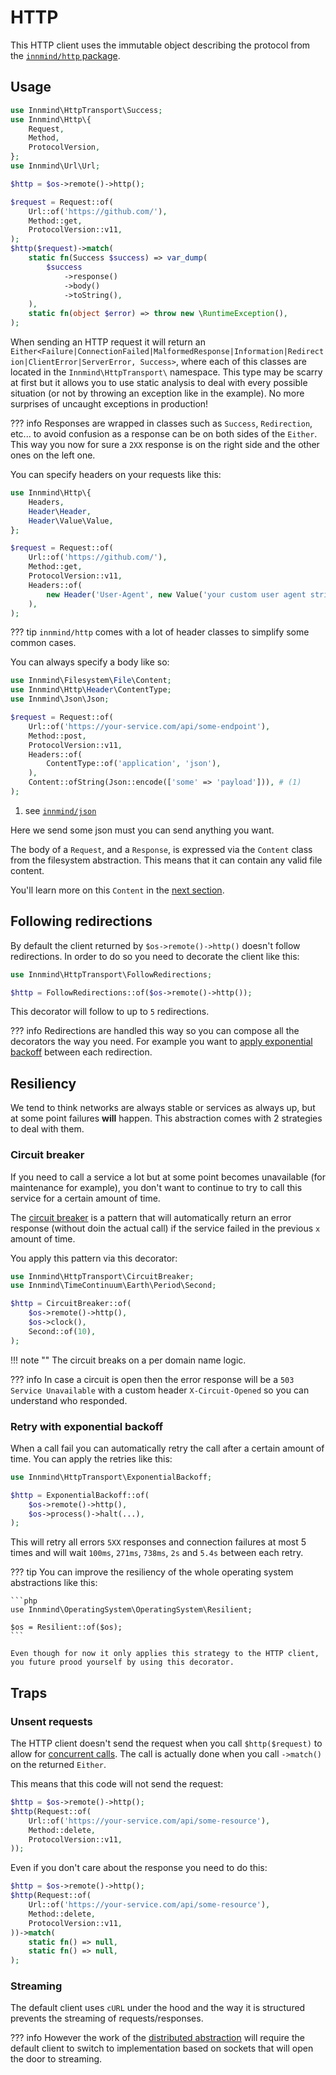# HTTP

This HTTP client uses the immutable object describing the protocol from the [`innmind/http` package](https://github.com/Innmind/Http).

## Usage

```php
use Innmind\HttpTransport\Success;
use Innmind\Http\{
    Request,
    Method,
    ProtocolVersion,
};
use Innmind\Url\Url;

$http = $os->remote()->http();

$request = Request::of(
    Url::of('https://github.com/'),
    Method::get,
    ProtocolVersion::v11,
);
$http($request)->match(
    static fn(Success $success) => var_dump(
        $success
            ->response()
            ->body()
            ->toString(),
    ),
    static fn(object $error) => throw new \RuntimeException(),
);
```

When sending an HTTP request it will return an `Either<Failure|ConnectionFailed|MalformedResponse|Information|Redirection|ClientError|ServerError, Success>`, where each of this classes are located in the `Innmind\HttpTransport\` namespace. This type may be scarry at first but it allows you to use static analysis to deal with every possible situation (or not by throwing an exception like in the example). No more surprises of uncaught exceptions in production!

??? info
    Responses are wrapped in classes such as `Success`, `Redirection`, etc... to avoid confusion as a response can be on both sides of the `Either`. This way you now for sure a `2XX` response is on the right side and the other ones on the left one.

You can specify headers on your requests like this:

```php
use Innmind\Http\{
    Headers,
    Header\Header,
    Header\Value\Value,
};

$request = Request::of(
    Url::of('https://github.com/'),
    Method::get,
    ProtocolVersion::v11,
    Headers::of(
        new Header('User-Agent', new Value('your custom user agent string')),
    ),
);
```

??? tip
    `innmind/http` comes with a lot of header classes to simplify some common cases.

You can always specify a body like so:

```php
use Innmind\Filesystem\File\Content;
use Innmind\Http\Header\ContentType;
use Innmind\Json\Json;

$request = Request::of(
    Url::of('https://your-service.com/api/some-endpoint'),
    Method::post,
    ProtocolVersion::v11,
    Headers::of(
        ContentType::of('application', 'json'),
    ),
    Content::ofString(Json::encode(['some' => 'payload'])), # (1)
);
```

1. see [`innmind/json`](../../packages.md#json)

Here we send some json must you can send anything you want.

The body of a `Request`, and a `Response`, is expressed via the `Content` class from the filesystem abstraction. This means that it can contain any valid file content.

You'll learn more on this `Content` in the [next section](filesystem.md).

## Following redirections

By default the client returned by `$os->remote()->http()` doesn't follow redirections. In order to do so you need to decorate the client like this:

```php
use Innmind\HttpTransport\FollowRedirections;

$http = FollowRedirections::of($os->remote()->http());
```

This decorator will follow to up to `5` redirections.

??? info
    Redirections are handled this way so you can compose all the decorators the way you need. For example you want to [apply exponential backoff](#retry-with-exponential-backoff) between each redirection.

## Resiliency

We tend to think networks are always stable or services as always up, but at some point failures **will** happen. This abstraction comes with 2 strategies to deal with them.

### Circuit breaker

If you need to call a service a lot but at some point becomes unavailable (for maintenance for example), you don't want to continue to try to call this service for a certain amount of time.

The [circuit breaker](https://en.wikipedia.org/wiki/Circuit_breaker_design_pattern) is a pattern that will automatically return an error response (without doin the actual call) if the service failed in the previous `x` amount of time.

You apply this pattern via this decorator:

```php
use Innmind\HttpTransport\CircuitBreaker;
use Innmind\TimeContinuum\Earth\Period\Second;

$http = CircuitBreaker::of(
    $os->remote()->http(),
    $os->clock(),
    Second::of(10),
);
```

!!! note ""
    The circuit breaks on a per domain name logic.

??? info
    In case a circuit is open then the error response will be a `503 Service Unavailable` with a custom header `X-Circuit-Opened` so you can understand who responded.

### Retry with exponential backoff

When a call fail you can automatically retry the call after a certain amount of time. You can apply the retries like this:

```php
use Innmind\HttpTransport\ExponentialBackoff;

$http = ExponentialBackoff::of(
    $os->remote()->http(),
    $os->process()->halt(...),
);
```

This will retry all errors `5XX` responses and connection failures at most 5 times and will wait `100ms`, `271ms`, `738ms`, `2s` and `5.4s` between each retry.

??? tip
    You can improve the resiliency of the whole operating system abstractions like this:

    ```php
    use Innmind\OperatingSystem\OperatingSystem\Resilient;

    $os = Resilient::of($os);
    ```

    Even though for now it only applies this strategy to the HTTP client, you future prood yourself by using this decorator.

## Traps

### Unsent requests

The HTTP client doesn't send the request when you call `$http($request)` to allow for [concurrent calls](../concurrency/http.md). The call is actually done when you call `->match()` on the returned `Either`.

This means that this code will not send the request:

```php
$http = $os->remote()->http();
$http(Request::of(
    Url::of('https://your-service.com/api/some-resource'),
    Method::delete,
    ProtocolVersion::v11,
));
```

Even if you don't care about the response you need to do this:

```php hl_lines="6-9"
$http = $os->remote()->http();
$http(Request::of(
    Url::of('https://your-service.com/api/some-resource'),
    Method::delete,
    ProtocolVersion::v11,
))->match(
    static fn() => null,
    static fn() => null,
);
```

### Streaming

The default client uses `cURL` under the hood and the way it is structured prevents the streaming of requests/responses.

??? info
    However the work of the [distributed abstraction](../concurrency/distributed.md) will require the default client to switch to implementation based on sockets that will open the door to streaming.
